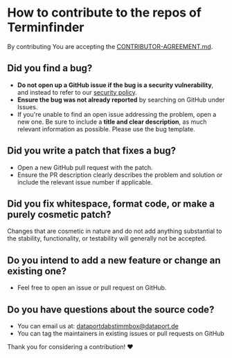 # How to contribute to the repos of Terminfinder

By contributing You are accepting the [CONTRIBUTOR-AGREEMENT.md](CONTRIBUTOR-AGREEMENT.md).

## Did you find a bug?

- **Do not open up a GitHub issue if the bug is a security vulnerability**, and instead to refer to our [security policy](SECURITY.md).
- **Ensure the bug was not already reported** by searching on GitHub under Issues.
- If you're unable to find an open issue addressing the problem, open a new one. Be sure to include a **title and clear description**, as much relevant information as possible. Please use the bug template.

## Did you write a patch that fixes a bug?

- Open a new GitHub pull request with the patch.
- Ensure the PR description clearly describes the problem and solution or include the relevant issue number if applicable.

## Did you fix whitespace, format code, or make a purely cosmetic patch?

Changes that are cosmetic in nature and do not add anything substantial to the stability, functionality, or testability will generally not be accepted.

## Do you intend to add a new feature or change an existing one?

- Feel free to open an issue or pull request on GitHub.

## Do you have questions about the source code?

- You can email us at: dataportdabstimmbox@dataport.de
- You can tag the maintainers in existing issues or pull requests on GitHub

Thank you for considering a contribution! :heart:
